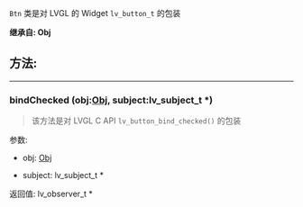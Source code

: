 `Btn` 类是对 LVGL 的 Widget `lv_button_t` 的包装

**继承自: Obj**

## 方法:

-----

### bindChecked (obj:[Obj](../Obj), subject:lv_subject_t *)

> 该方法是对 LVGL C API `lv_button_bind_checked()` 的包装

参数:

* obj: [Obj](../Obj)

* subject: lv_subject_t *

返回值:
lv_observer_t *


